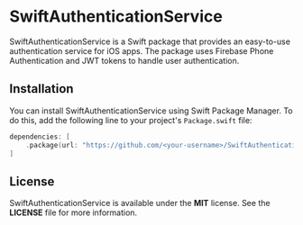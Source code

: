 # SwiftAuthenticationService

SwiftAuthenticationService is a Swift package that provides an easy-to-use authentication service for iOS apps. The package uses Firebase Phone Authentication and JWT tokens to handle user authentication.

## Installation

You can install SwiftAuthenticationService using Swift Package Manager. To do this, add the following line to your project's `Package.swift` file:

```swift
dependencies: [
    .package(url: "https://github.com/<your-username>/SwiftAuthenticationService.git", .upToNextMajor(from: "1.0.0"))
]
```

## License

SwiftAuthenticationService is available under the **MIT** license. See the **LICENSE** file for more information.
